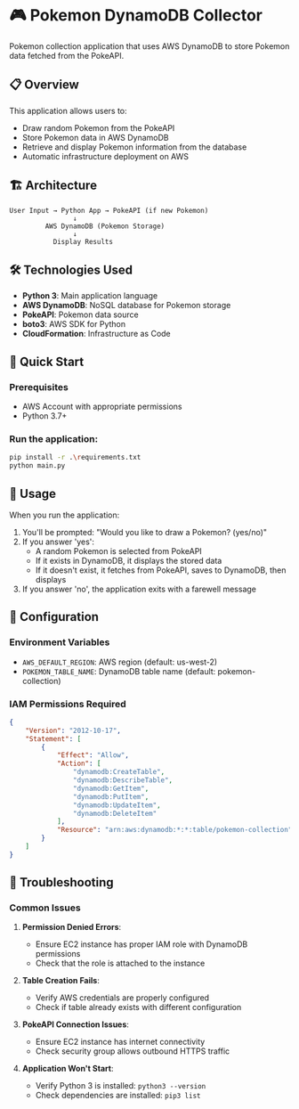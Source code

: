 # 🎮 Pokemon DynamoDB Collector

Pokemon collection application that uses AWS DynamoDB to store Pokemon data fetched from the PokeAPI.

## 📋 Overview

This application allows users to:
- Draw random Pokemon from the PokeAPI
- Store Pokemon data in AWS DynamoDB
- Retrieve and display Pokemon information from the database
- Automatic infrastructure deployment on AWS

## 🏗️ Architecture

```
User Input → Python App → PokeAPI (if new Pokemon)
                ↓
         AWS DynamoDB (Pokemon Storage)
                ↓
           Display Results
```

## 🛠️ Technologies Used

- **Python 3**: Main application language
- **AWS DynamoDB**: NoSQL database for Pokemon storage
- **PokeAPI**: Pokemon data source
- **boto3**: AWS SDK for Python
- **CloudFormation**: Infrastructure as Code

## 🚀 Quick Start

### Prerequisites

- AWS Account with appropriate permissions
- Python 3.7+

### Run the application:
```bash
pip install -r .\requirements.txt
python main.py
```

## 🎯 Usage

When you run the application:

1. You'll be prompted: "Would you like to draw a Pokemon? (yes/no)"
2. If you answer 'yes':
   - A random Pokemon is selected from PokeAPI
   - If it exists in DynamoDB, it displays the stored data
   - If it doesn't exist, it fetches from PokeAPI, saves to DynamoDB, then displays
3. If you answer 'no', the application exits with a farewell message

## 🔧 Configuration

### Environment Variables

- `AWS_DEFAULT_REGION`: AWS region (default: us-west-2)
- `POKEMON_TABLE_NAME`: DynamoDB table name (default: pokemon-collection)

### IAM Permissions Required

```json
{
    "Version": "2012-10-17",
    "Statement": [
        {
            "Effect": "Allow",
            "Action": [
                "dynamodb:CreateTable",
                "dynamodb:DescribeTable",
                "dynamodb:GetItem",
                "dynamodb:PutItem",
                "dynamodb:UpdateItem",
                "dynamodb:DeleteItem"
            ],
            "Resource": "arn:aws:dynamodb:*:*:table/pokemon-collection"
        }
    ]
}
```

## 🐛 Troubleshooting

### Common Issues

1. **Permission Denied Errors**:
   - Ensure EC2 instance has proper IAM role with DynamoDB permissions
   - Check that the role is attached to the instance

2. **Table Creation Fails**:
   - Verify AWS credentials are properly configured
   - Check if table already exists with different configuration

3. **PokeAPI Connection Issues**:
   - Ensure EC2 instance has internet connectivity
   - Check security group allows outbound HTTPS traffic

4. **Application Won't Start**:
   - Verify Python 3 is installed: `python3 --version`
   - Check dependencies are installed: `pip3 list`
